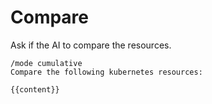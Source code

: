 
# Compare

Ask if the AI to compare the resources.

```text
/mode cumulative
Compare the following kubernetes resources:

{{content}}
```